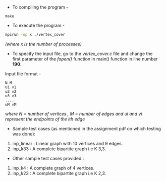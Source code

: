 * To compiling the program -
```
make
```
* To execute the program - 
 ```bash
 mpirun -np x ./vertex_cover
 ```
*(where x is the number of processes)*

* To specify the input file, go to the *vertex_cover.c* file and change the first parameter of the *fopen()* function in main() function in line number **190**.

Input file format -
```
N M
u1 v1
u2 v2
u3 v3
....
uM vM
```

*where N = number of vertices , M = number of edges and ui and vi represent the endpoints of the ith edge*

* Sample test cases (as mentioned in the assignment pdf on which testing was done):

1. inp_linear : Linear graph with 10 vertices and 9 edges.
2. inp_k33    : A complete bipartite graph i.e K 3,3. 

* Other sample test cases provided :
1. inp_k4 : A complete graph of 4 vertices.
2. inp_k23 : A complete bipartite graph i.e K 2,3. 

